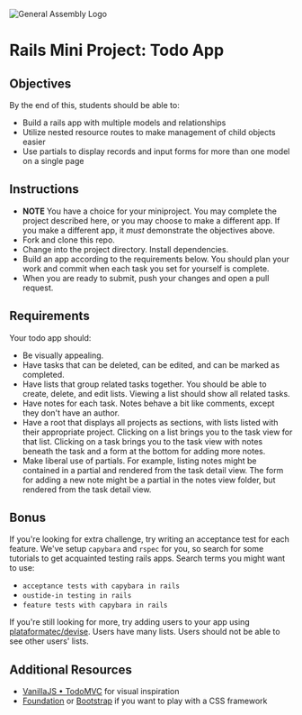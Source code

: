 ![General Assembly Logo](http://i.imgur.com/ke8USTq.png)

# Rails Mini Project: Todo App

## Objectives

By the end of this, students should be able to:

- Build a rails app with multiple models and relationships
- Utilize nested resource routes to make management of child objects easier
- Use partials to display records and input forms for more than one model on a single page

## Instructions

- **NOTE** You have a choice for your miniproject. You may complete the project described here, or you may choose to make a different app. If you make a different app, it *must* demonstrate the objectives above.
- Fork and clone this repo.
- Change into the project directory. Install dependencies.
- Build an app according to the requirements below. You should plan your work and commit when each task you set for yourself is complete.
- When you are ready to submit, push your changes and open a pull request.

## Requirements

Your todo app should:

- Be visually appealing.
- Have tasks that can be deleted, can be edited, and can be marked as completed.
- Have lists that group related tasks together. You should be able to create, delete, and edit lists. Viewing a list should show all related tasks.
- Have notes for each task. Notes behave a bit like comments, except they don't have an author.
- Have a root that displays all projects as sections, with lists listed with their appropriate project. Clicking on a list brings you to the task view for that list. Clicking on a task brings you to the task view with notes beneath the task and a form at the bottom for adding more notes.
- Make liberal use of partials. For example, listing notes might be contained in a partial and rendered from the task detail view. The form for adding a new note might be a partial in the notes view folder, but rendered from the task detail view.

## Bonus

If you're looking for extra challenge, try writing an acceptance test for each feature. We've setup `capybara` and `rspec` for you, so search for some tutorials to get acquainted testing rails apps. Search terms you might want to use:

- `acceptance tests with capybara in rails`
- `oustide-in testing in rails`
- `feature tests with capybara in rails`

If you're still looking for more, try adding users to your app using [plataformatec/devise](https://github.com/plataformatec/devise). Users have many lists. Users should not be able to see other users' lists.

## Additional Resources

- [VanillaJS • TodoMVC](http://todomvc.com/examples/vanillajs/) for visual inspiration
- [Foundation](http://foundation.zurb.com/) or [Bootstrap](http://getbootstrap.com/getting-started/) if you want to play with a CSS framework
